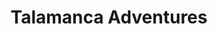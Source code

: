 ---
title: "Talamanca Adventures"
url: /puerto-viejo/talamanca-adventures/
shop: agencia de viajes
---